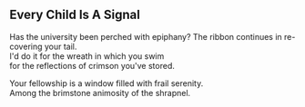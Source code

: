Every Child Is A Signal
-----------------------
Has the university been perched with epiphany? The ribbon continues in re-covering your tail.  
I'd do it for the wreath in which you swim  
for the reflections of crimson you've stored.  
  
Your fellowship is a window filled with frail serenity.  
Among the brimstone animosity of the shrapnel.  
